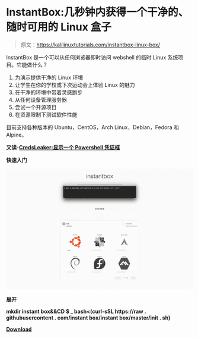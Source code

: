 # InstantBox:几秒钟内获得一个干净的、随时可用的 Linux 盒子

> 原文：<https://kalilinuxtutorials.com/instantbox-linux-box/>

InstantBox 是一个可以从任何浏览器即时访问 webshell 的临时 Linux 系统项目。它能做什么？

1.  为演示提供干净的 Linux 环境
2.  让学生在你的学校或下次运动会上体验 Linux 的魅力
3.  在干净的环境中带着灵感跑步
4.  从任何设备管理服务器
5.  尝试一个开源项目
6.  在资源限制下测试软件性能

目前支持各种版本的 Ubuntu，CentOS，Arch Linux，Debian，Fedora 和 Alpine。

**又读-[CredsLeaker:显示一个 Powershell 凭证框](https://kalilinuxtutorials.com/credsleaker/)**

**快速入门**

![](img/0822c3b055bfb2ff3ad3c36a47fe520e.png)

**展开**

**mkdir instant box&&CD $ _
bash<(curl-sSL https://raw . githubusercontent . com/instant box/instant box/master/init . sh)**

[**Download**](https://github.com/instantbox/instantbox)